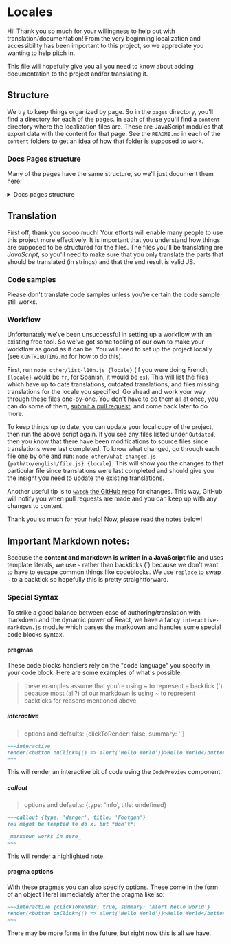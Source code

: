 # Locales

Hi! Thank you so much for your willingness to help out with
translation/documentation! From the very beginning localization and
accessibility has been important to this project, so we appreciate you wanting
to help pitch in.

This file will hopefully give you all you need to know about adding
documentation to the project and/or translating it.

## Structure

We try to keep things organized by page. So in the `pages` directory, you'll
find a directory for each of the pages. In each of these you'll find a
`content` directory where the localization files are. These are JavaScript
modules that export data with the content for that page. See the `README.md`
in each of the `content` folders to get an idea of how that folder is supposed
to work.

### Docs Pages structure

Many of the pages have the same structure, so we'll just document them here:

<details>
<summary>Docs pages structure</summary>

Here's an example of a docs page:

```javascript
import React from 'react'
import {withContent} from '../../components/locale'
import Layout from '../../components/layout'
import PageSections from '../../components/page-sections'

function Advanced({url, content, locale}) {
  return (
    <Layout pathname={url ? url.pathname : ''} locale={locale}>
      <PageSections data={content} />
    </Layout>
  )
}

// the `page` here should be the name of the folder in which this file resides
export default withContent({page: 'advanced'}, Advanced)
```

With this, you'll need a `content/index.js` file with this structure:

```javascript
module.exports = {
  title: 'The title',
  heading: `Some heading thing`,
  sections: [
    // these are local files that you require in
    // see the structure of those next
    require('./doc-section-1'),
    require('./doc-section-2'),
  ],
}
```

Here's an example of what `./doc-section-1` would look like:

```javascript
module.exports = {
  title: 'Title of the section (supports markdown)',
  subtitle: 'The subtitle of the section (also supports markdown)',
  description: `
    # this is markdown parseable
    with support for the special syntax mentioned below
  `.replace(/~/g, '`'), // so you avoid having to escape backticks (read more below)
  codesandboxId: '2k8yll8qj', // optional, will show a codesandbox embed below your docs
  filename: __filename, // required
}
```

</details>

## Translation

First off, thank you soooo much! Your efforts will enable many people to use
this project more effectively. It is important that you understand how things
are supposed to be structured for the files. The files you'll be translating
are *JavaScript*, so you'll need to make sure that you only translate the parts
that should be translated (in strings) and that the end result is valid JS.

### Code samples

Please don't translate code samples unless you're certain the code sample still
works.

### Workflow

Unfortunately we've been unsuccessful in setting up a workflow with an existing
free tool. So we've got some tooling of our own to make your workflow as good
as it can be. You will need to set up the project locally (see `CONTRIBUTING.md`
for how to do this).

First, run `node other/list-l10n.js {locale}` (if you were doing French,
`{locale}` would be `fr`, for Spanish, it would be `es`). This will list the
files which have up to date translations, outdated translations, and files
missing translations for the locale you specified. Go ahead and work your way
through these files one-by-one. You don't have to do them all at once, you can
do some of them, [submit a pull request](http://makeapullrequest.com), and come
back later to do more.

To keep things up to date, you can update your local copy of the project, then
run the above script again. If you see any files listed under `Outdated`, then
you know that there have been modifications to source files since translations
were last completed. To know what changed, go through each file one by one and
run: `node other/what-changed.js {path/to/english/file.js} {locale}`. This will
show you the changes to that particular file since translations were last
completed and should give you the insight you need to update the existing
translations.

Another useful tip is to
[`watch`](https://help.github.com/articles/watching-repositories/)
[the GitHub repo](https://github.com/kentcdodds/glamorous-website)
for changes. This way, GitHub will notify you when pull requests are made
and you can keep up with any changes to content.

Thank you so much for your help! Now, please read the notes below!

## Important Markdown notes:

Because the **content and markdown is written in a JavaScript file** and uses
template literals, we use `~` rather than backticks (\`) because we don't want
to have to escape common things like codeblocks. We use `replace` to swap `~` to
a backtick so hopefully this is pretty straightforward.

### Special Syntax

To strike a good balance between ease of authoring/translation with markdown
and the dynamic power of React, we have a fancy `interactive-markdown.js`
module which parses the markdown and handles some special code blocks syntax.

#### pragmas

These code blocks handlers rely on the "code language" you specify in your
code block. Here are some examples of what's possible:

> these examples assume that you're using ~ to represent a backtick (\`)
> because most (all?) of our markdown is using ~ to represent backticks
> for reasons mentioned above.

##### interactive

> options and defaults: {clickToRender: false, summary: ''}

```md
~~~interactive
render(<button onClick={() => alert('Hello World')}>Hello World</button>)
~~~
```

This will render an interactive bit of code using the `CodePreview` component.

##### callout

> options and defaults: {type: 'info', title: undefined}

```md
~~~callout {type: 'danger', title: 'Footgun'}
You might be tempted to do x, but *don't*!

_markdown works in here_
~~~
```

This will render a highlighted note.

#### pragma options

With these pragmas you can also specify options. These come in the form of an
object literal immediately after the pragma like so:

```md
~~~interactive {clickToRender: true, summary: 'Alert hello world'}
render(<button onClick={() => alert('Hello World')}>Hello World</button>)
~~~
```

There may be more forms in the future, but right now this is all we have.

